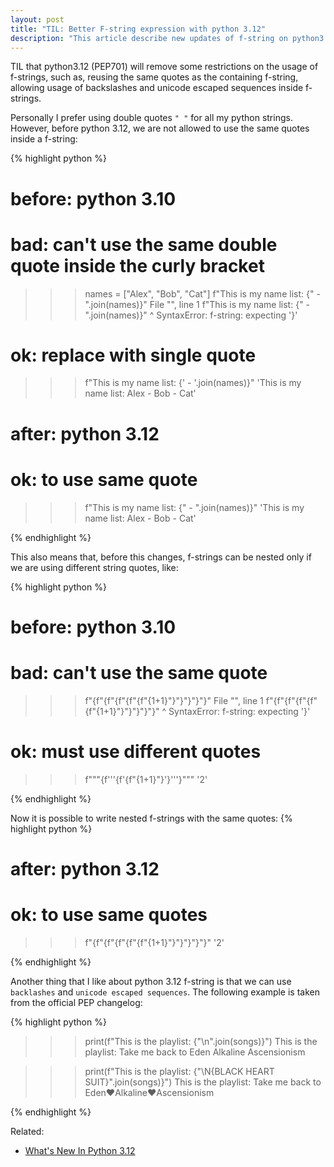```yaml
---
layout: post
title: "TIL: Better F-string expression with python 3.12"
description: "This article describe new updates of f-string on python3.12"
---
```


TIL that python3.12 (PEP701) will remove some restrictions on the usage of
f-strings, such as, reusing the same quotes as the containing f-string,
allowing usage of backslashes and unicode escaped sequences inside f-strings.

Personally I prefer using double quotes `" "` for all my python strings.
However, before python 3.12, we are not allowed to use the same quotes inside a
f-string:

{% highlight python %}

# before: python 3.10 
# bad: can't use the same double quote inside the curly bracket
>>> names = ["Alex", "Bob", "Cat"]
>>> f"This is my name list: {" - ".join(names)}"
  File "<stdin>", line 1
    f"This is my name list: {" - ".join(names)}"
                               ^
SyntaxError: f-string: expecting '}'

# ok: replace with single quote
>>> f"This is my name list: {' - '.join(names)}"
'This is my name list: Alex - Bob - Cat'


# after: python 3.12 
# ok: to use same quote
>>> f"This is my name list: {" - ".join(names)}"
'This is my name list: Alex - Bob - Cat'

{% endhighlight %}

This also means that, before this changes, f-strings can be nested only if we
are using different string quotes, like:

{% highlight python %}
# before: python 3.10
# bad: can't use the same quote
>>> f"{f"{f"{f"{f"{f"{1+1}"}"}"}"}"}"
  File "<stdin>", line 1
    f"{f"{f"{f"{f"{f"{1+1}"}"}"}"}"}"
         ^
SyntaxError: f-string: expecting '}'

# ok: must use different quotes
>>> f"""{f'''{f'{f"{1+1}"}'}'''}"""
'2'

{% endhighlight %}

Now it is possible to write nested f-strings with the same quotes:
{% highlight python %}

# after: python 3.12
# ok: to use same quotes 
>>> f"{f"{f"{f"{f"{f"{1+1}"}"}"}"}"}"
'2'

{% endhighlight %}

Another thing that I like about python 3.12 f-string is that we can use
`backlashes` and `unicode escaped sequences`. The following example is taken
from the official PEP changelog:

{% highlight python %}
>>> print(f"This is the playlist: {"\n".join(songs)}")
This is the playlist: Take me back to Eden
Alkaline
Ascensionism

>>> print(f"This is the playlist: {"\N{BLACK HEART SUIT}".join(songs)}")
This is the playlist: Take me back to Eden♥Alkaline♥Ascensionism

{% endhighlight %}

Related:
- [What's New In Python 3.12](https://docs.python.org/3.12/whatsnew/3.12.html)
